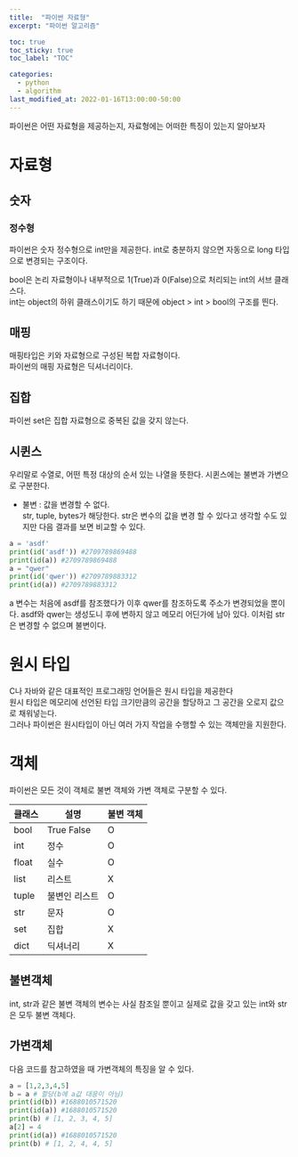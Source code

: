 ```yaml
---
title:  "파이썬 자료형"
excerpt: "파이썬 알고리즘"

toc: true
toc_sticky: true
toc_label: "TOC"

categories:
  - python
  - algorithm
last_modified_at: 2022-01-16T13:00:00-50:00
---
```


파이썬은 어떤 자료형을 제공하는지, 자료형에는 어떠한 특징이 있는지 알아보자  

# 자료형
## 숫자
### 정수형
파이썬은 숫자 정수형으로 int만을 제공한다.
int로 충분하지 않으면 자동으로 long 타입으로 변경되는 구조이다.

bool은 논리 자료형이나 내부적으로 1(True)과 0(False)으로 처리되는 int의 서브 클래스다.  
int는 object의 하위 클래스이기도 하기 때문에 object > int > bool의 구조를 띈다.

## 매핑
매핑타입은 키와 자료형으로 구성된 복합 자료형이다.  
파이썬의 매핑 자료형은 딕셔너리이다.  

## 집합
파이썬 set은 집합 자료형으로 중복된 값을 갖지 않는다. 

## 시퀸스
우리말로 수열로, 어떤 특정 대상의 순서 있는 나열을 뜻한다.
시퀸스에는 불변과 가변으로 구분한다.
* 불변 : 값을 변경할 수 없다.  
str, tuple, bytes가 해당한다.
str은 변수의 값을 변경 할 수 있다고 생각할 수도 있지만 다음 결과를 보면 비교할 수 있다.
```python
a = 'asdf'
print(id('asdf')) #2709789869488
print(id(a)) #2709789869488
a = "qwer" 
print(id('qwer')) #2709789883312
print(id(a)) #2709789883312
```
a 변수는 처음에 asdf를 참조했다가 이후 qwer를 참조하도록 주소가 변경되었을 뿐이다. asdf와 qwer는 생성도니 후에 변하지 않고 메모리 어딘가에 남아 있다. 이처럼 str은 변경할 수 없으며 불변이다.

# 원시 타입
C나 자바와 같은 대표적인 프로그래밍 언어들은 원시 타입을 제공한다  
원시 타입은 메모리에 선언된 타입 크기만큼의 공간을 할당하고 그 공간을 오로지 값으로 채워넣는다.  
그러나 파이썬은 원시타입이 아닌 여러 가지 작업을 수행할 수 있는 객체만을 지원한다.  

# 객체
파이썬은 모든 것이 객체로 불변 객체와 가변 객체로 구분할 수 있다.

| 클래스 | 설명          | 불변 객체 |
|--------|---------------|-----------|
| bool   | True False    | O         |
| int    | 정수          | O         |
| float  | 실수          | O         |
| list   | 리스트        | X         |
| tuple  | 불변인 리스트 | O         |
| str    | 문자          | O         |
| set    | 집합          | X         |
| dict   | 딕셔너리      | X         |

## 불변객체
int, str과 같은 불변 객체의 변수는 사실 참조일 뿐이고 실제로 값을 갖고 있는 int와 str은 모두 불변 객체다.  

## 가변객체
다음 코드를 참고하였을 때 가변객체의 특징을 알 수 있다.
```python
a = [1,2,3,4,5]
b = a # 할당(b에 a값 대응이 아님)
print(id(b)) #1688010571520
print(id(a)) #1688010571520
print(b) # [1, 2, 3, 4, 5]
a[2] = 4
print(id(a)) #1688010571520
print(b) # [1, 2, 4, 4, 5]
```